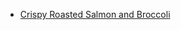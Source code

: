 * [Crispy Roasted Salmon and Broccoli](https://www.hellofresh.ca/recipes/crispy-roasted-salmon-and-broccoli-5dfa4defe371d063f850c2db)